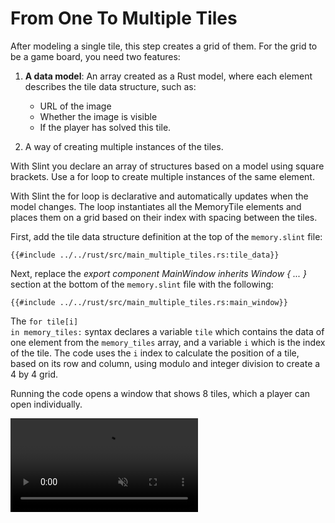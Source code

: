 <!-- Copyright © SixtyFPS GmbH <info@slint.dev> ; SPDX-License-Identifier: MIT -->

# From One To Multiple Tiles

After modeling a single tile, this step creates a grid of them. For the grid to be a game board, you need two features:

1. **A data model**: An array created as a Rust model, where each element describes the tile data structure, such as:

    - URL of the image
    - Whether the image is visible
    - If the player has solved this tile.

2. A way of creating multiple instances of the tiles.

With Slint you declare an array of structures based on a model using square brackets. Use a <span class="hljs-keyword">for</span> loop
to create multiple instances of the same element.

With Slint the for loop is declarative and automatically updates when
the model changes. The loop instantiates all the <span class="hljs-title">MemoryTile</span> elements and places them on a grid based on their
index with spacing between the tiles.

First, add the tile data structure definition at the top of the `memory.slint` file:

```slint
{{#include ../../rust/src/main_multiple_tiles.rs:tile_data}}
```

Next, replace the _export component <span class="hljs-title">MainWindow</span> inherits Window { ... }_ section at the bottom of the `memory.slint` file with the following:

```slint
{{#include ../../rust/src/main_multiple_tiles.rs:main_window}}
```

The <code><span class="hljs-keyword">for</span> tile\[i\] <span class="hljs-keyword">in</span> memory_tiles:</code> syntax declares a variable `tile` which contains the data of one element from the `memory_tiles` array,
and a variable `i` which is the index of the tile. The code uses the `i` index to calculate the position of a tile, based on its row and column,
using modulo and integer division to create a 4 by 4 grid.

Running the code opens a window that shows 8 tiles, which a player can open individually.

<video autoplay loop muted playsinline src="https://slint.dev/blog/memory-game-tutorial/from-one-to-multiple-tiles.mp4"></video>
